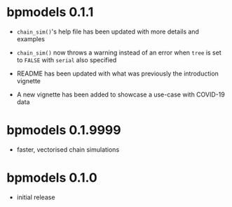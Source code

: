 # bpmodels 0.1.1

* `chain_sim()`'s help file has been updated with more details and examples

* `chain_sim()` now throws a warning instead of an error when `tree` is set 
to `FALSE` with `serial` also specified

* README has been updated with what was previously the introduction vignette

* A new vignette has been added to showcase a use-case with COVID-19 data

# bpmodels 0.1.9999

* faster, vectorised chain simulations

# bpmodels 0.1.0

* initial release
